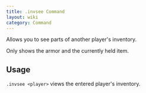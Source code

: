 ```yaml
---
title: .invsee Command
layout: wiki
category: Command
---
```

Allows you to see parts of another player's inventory.

Only shows the armor and the currently held item.

## Usage
`.invsee <player>` views the entered player's inventory.
